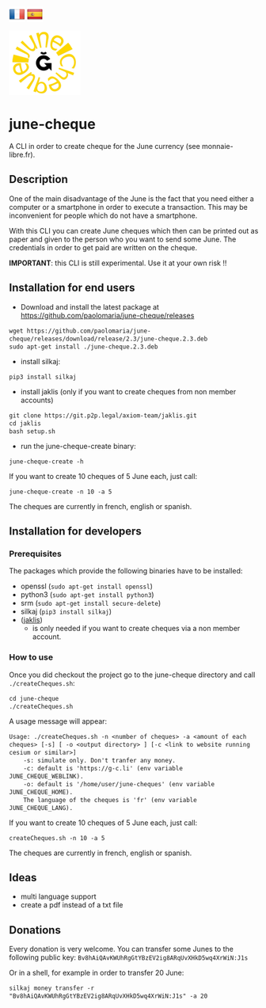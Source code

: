 [<img src="https://github.com/paolomaria/june-cheque-app/raw/main/www/img/flag-fr.png">](README_fr.md) [<img src="https://github.com/paolomaria/june-cheque-app/raw/main/www/img/flag-es.png">](README_es.md)

![June Cheque logo](https://github.com/paolomaria/june-cheque-app/raw/main/www/img/logo_144px.png)

# june-cheque

A CLI in order to create cheque for the June currency (see monnaie-libre.fr).

## Description

One of the main disadvantage of the June is the fact that you need either a computer or a smartphone in order to execute a transaction. This may be inconvenient for people which do not have a smartphone.

With this CLI you can create June cheques which then can be printed out as paper and given to the person who you want to send some June. The credentials in order to get paid are written on the cheque.

**IMPORTANT**: this CLI is still experimental. Use it at your own risk !!

## Installation for end users

 - Download and install the latest package at https://github.com/paolomaria/june-cheque/releases
 ```
wget https://github.com/paolomaria/june-cheque/releases/download/release/2.3/june-cheque.2.3.deb
sudo apt-get install ./june-cheque.2.3.deb
 ```
 
 - install silkaj:
 ```
 pip3 install silkaj
 ```
  - install jaklis (only if you want to create cheques from non member accounts)
```
git clone https://git.p2p.legal/axiom-team/jaklis.git
cd jaklis
bash setup.sh
```
 - run the june-cheque-create binary:
```
june-cheque-create -h
```

If you want to create 10 cheques of 5 June each, just call:
```
june-cheque-create -n 10 -a 5
```

The cheques are currently in french, english or spanish.

## Installation for developers

### Prerequisites

The packages which provide the following binaries have to be installed:

 - openssl (`sudo apt-get install openssl`)
 - python3 (`sudo apt-get install python3`)
 - srm (`sudo apt-get install secure-delete`)
 - silkaj (`pip3 install silkaj`)
 - ([jaklis](https://git.p2p.legal/axiom-team/jaklis))
	 + is only needed if you want to create cheques via a non member account.
 
### How to use

Once you did checkout the project go to the june-cheque directory and call `./createCheques.sh`:
```
cd june-cheque
./createCheques.sh
```
A usage message will appear:
```
Usage: ./createCheques.sh -n <number of cheques> -a <amount of each cheques> [-s] [ -o <output directory> ] [-c <link to website running cesium or similar>] 
    -s: simulate only. Don't tranfer any money.
    -c: default is 'https://g-c.li' (env variable JUNE_CHEQUE_WEBLINK).
    -o: default is '/home/user/june-cheques' (env variable JUNE_CHEQUE_HOME).
    The language of the cheques is 'fr' (env variable JUNE_CHEQUE_LANG).
```

If you want to create 10 cheques of 5 June each, just call:
```
createCheques.sh -n 10 -a 5
```

The cheques are currently in french, english or spanish.

## Ideas

 - multi language support
 - create a pdf instead of a txt file
 
 
## Donations

Every donation is very welcome. You can transfer some Junes to the following public key: `Bv8hAiQAvKWUhRgGtYBzEV2ig8ARqUvXHkD5wq4XrWiN:J1s`

Or in a shell, for example in order to transfer 20 June:
```
silkaj money transfer -r "Bv8hAiQAvKWUhRgGtYBzEV2ig8ARqUvXHkD5wq4XrWiN:J1s" -a 20
```
